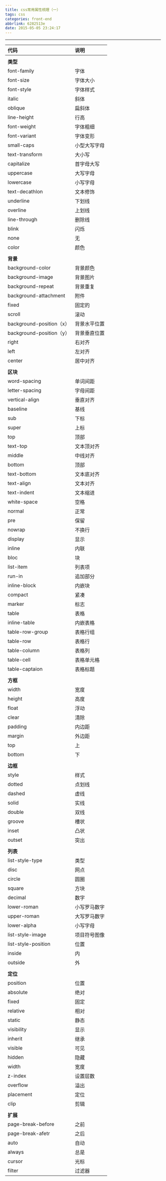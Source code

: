 ```yaml
---
title: css常用属性梳理（一）
tags: css
categories: front-end
abbrlink: 6282513e
date: 2015-05-05 23:24:17
---
```



---
<!--more-->

|代码|说明|
|:---|:---|
|||
|**类型**||
|font-family|字体|
|font-size|字体大小|
|font-style|字体样式|
|italic|斜体|
|oblique|扁斜体|
|line-height|行高|
|font-weight|字体粗细|
|font-variant|字体变形|
|small-caps|小型大写字母|
|text-transform|大小写|
|capitalize|首字母大写|
|uppercase|大写字母|
|lowercase|小写字母|
|text-decathlon|文本修饰|
|underline|下划线|
|overline|上划线|
|line-through|删除线|
|blink|闪烁|
|none|无|
|color|颜色|
|||
|**背景**||
|background-color|背景颜色|
|background-image|背景图片|
|background-repeat|背景重复|
|background-attachment|附件|
|fixed|固定的|
|scroll|滚动|
|background-position（x）|背景水平位置|
|background-position（y）|背景垂直位置|
|right|右对齐|
|left|左对齐|
|center|居中对齐|
|||
|**区块**||
|word-spacing|单词间距|
|letter-spacing|字母间距|
|vertical-align|垂直对齐|
|baseline|基线|
|sub|下标|
|super|上标|
|top|顶部|
|text-top|文本顶对齐|
|middle|中线对齐|
|bottom|顶部|
|text-bottom|文本底对齐|
|text-align|文本对齐|
|text-indent|文本缩进|
|white-space|空格|
|normal|正常|
|pre|保留|
|nowrap|不换行|
|display|显示|
|inline|内联|
|bloc|块|
|list-item|列表项|
|run-in|追加部分|
|inline-block|内嵌块|
|compact|紧凑|
|marker|标志|
|table|表格|
|inline-table|内嵌表格|
|table-row-group|表格行组|
|table-row|表格行|
|table-column|表格列|
|table-cell|表格单元格|
|table-captaion|表格标题|
|||
|**方框**||
|width|宽度|
|height|高度|
|float|浮动|
|clear|清除|
|padding|内边距|
|margin|外边距|
|top|上|
|bottom|下|
|||
|**边框**||
|style|样式|
|dotted|点划线|
|dashed|虚线|
|solid|实线|
|double|双线|
|groove|槽状|
|inset|凸状|
|outset|突出|
|||
|**列表**||
|list-style-type|类型|
|disc|网点|
|circle|圆圈|
|square|方块|
|decimal|数字|
|lower-roman|小写罗马数字|
|upper-roman|大写罗马数字|
|lower-alpha|小写字母|
|list-style-image|项目符号图像|
|list-style-position|位置|
|inside|内|
|outside|外|
|||
|**定位**||
|position|位置|
|absolute|绝对|
|fixed|固定|
|relative|相对|
|static|静态|
|visibility|显示|
|inherit|继承|
|visible|可见|
|hidden|隐藏|
|width|宽度|
|z-index|设置层数|
|overflow|溢出|
|placement|定位|
|clip|剪辑|
|||
|**扩展**||
|page-break-before|之前|
|page-break-afetr|之后|
|auto|自动|
|always|总是|
|cursor|光标|
|filter|过滤器|

